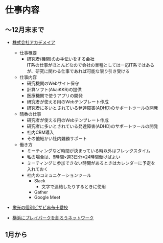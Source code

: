# 仕事内容

## 〜12月末まで

* [株式会社アカデメイア](https://www.academeia15.co.jp/)
  * 仕事概要
    * 研究者(機関)のお手伝いをする会社  
    IT系の仕事がほとんどなので会社の業種としては一応IT系ではあるが、研究に関わる仕事であれば可能な限り引き受ける
  * 仕事内容
    * 研究機関のWebサイト保守
    * 計算ソフト(AkaiKKR)の提供
    * 医療機関で使うアプリの開発
    * 研究者が使える用のWebテンプレート作成
    * 研究者に多いとされている発達障害(ADHD)のサポートツールの開発
  * 晴香の仕事
    * 研究者が使える用のWebテンプレート作成
    * 研究者に多いとされている発達障害(ADHD)のサポートツールの開発
    * 社内CRM導入
    * その他細かい社内雑務サポート
  * 働き方
    * ミーティングなど時間が決まっている時以外はフレックスタイム
    * 私の場合は、8時間×週3日分=24時間働けばよい
    * ミーティングに参加できない時間があるときはカレンダーに予定を入れておく
    * 社内のコミュニケーションツール
      * Slack
        * 文字で連絡したりするときに使用
      * Gather
      * Google Meet

* [栄光の個別ビザビ麻布十番校](https://www.eikoh.co.jp/kyoshitsu/u6455/visavis/)

* [横浜にプレイパークを創ろうネットワーク](https://www.yokohama-playpark.net/)

## 1月から
